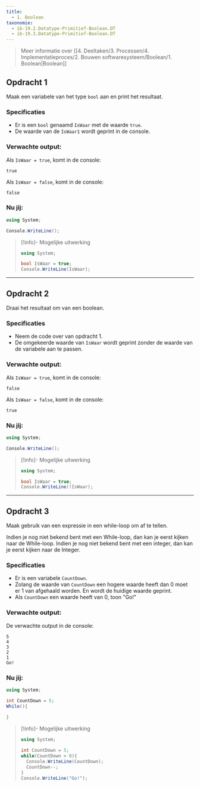 ```yaml
---
title:
  - 1. Boolean
taxonomie:
  - ib-19.2.Datatype-Primitief-Boolean.DT
  - ib-19.3.Datatype-Primitief-Boolean.DT
---
```


> Meer informatie over [[4. Deeltaken/3. Processen/4. Implementatieproces/2. Bouwen softwaresysteem/Boolean/1. Boolean|Boolean]]

## Opdracht 1
Maak een variabele van het type `bool` aan en print het resultaat.

### Specificaties
- Er is een `bool` genaamd `IsWaar` met de waarde `true`.
- De waarde van de `IsWaar1` wordt geprint in de console.

### Verwachte output:
Als `IsWaar = true`, komt in de console:
```
true
```
Als `IsWaar = false`, komt in de console:
```
false
```

### Nu jij:
``` csharp runner
using System;

Console.WriteLine();
``` 

> [!info]- Mogelijke uitwerking
> ``` csharp
> using System;
>
> bool IsWaar = true;
> Console.WriteLine(IsWaar);
> ```

---

## Opdracht 2
Draai het resultaat om van een boolean.

### Specificaties
- Neem de code over van opdracht 1.
- De omgekeerde waarde van `IsWaar` wordt geprint zonder de waarde van de variabele aan te passen.

### Verwachte output:
Als `IsWaar = true`, komt in de console:
```
false
```
Als `IsWaar = false`, komt in de console:
```
true
```

### Nu jij:
``` csharp runner
using System;

Console.WriteLine();
``` 

> [!info]- Mogelijke uitwerking
> ``` csharp
> using System;
>
> bool IsWaar = true;
> Console.WriteLine(!IsWaar);
> ```

---

## Opdracht 3
Maak gebruik van een expressie in een while-loop om af te tellen.

Indien je nog niet bekend bent met een While-loop, dan kan je eerst kijken naar de While-loop.
Indien je nog niet bekend bent met een integer, dan kan je eerst kijken naar de Integer.

### Specificaties
- Er is een variabele `CountDown`.
- Zolang de waarde van `CountDown` een hogere waarde heeft dan 0 moet er 1 van afgehaald worden. En wordt de huidige waarde geprint.
- Als `CountDown` een waarde heeft van 0, toon "Go!"

### Verwachte output:
De verwachte output in de console:
```
5
4
3
2
1
Go!
```

### Nu jij:
``` csharp runner
using System;

int CountDown = 5;
While(){
	
}
``` 

> [!info]- Mogelijke uitwerking
> ``` csharp
> using System;  
> 
> int CountDown = 5;  
> while(CountDown > 0){  
>   Console.WriteLine(CountDown);  
>   CountDown--;
> }  
> Console.WriteLine("Go!");
> ```
